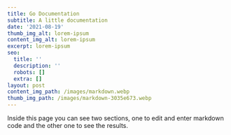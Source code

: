 ```yaml
---
title: Go Documentation
subtitle: A little documentation
date: '2021-08-19'
thumb_img_alt: lorem-ipsum
content_img_alt: lorem-ipsum
excerpt: lorem-ipsum
seo:
  title: ''
  description: ''
  robots: []
  extra: []
layout: post
content_img_path: /images/markdown.webp
thumb_img_path: /images/markdown-3035e673.webp
---
```

Inside this page you can see two sections, one to edit and enter markdown code and the other one to see the results.
